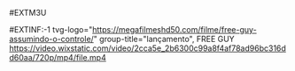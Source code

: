 #EXTM3U

#EXTINF:-1 tvg-logo="https://megafilmeshd50.com/filme/free-guy-assumindo-o-controle/" group-title="lançamento", FREE GUY 
https://video.wixstatic.com/video/2cca5e_2b6300c99a8f4af78ad96bc316dd60aa/720p/mp4/file.mp4
